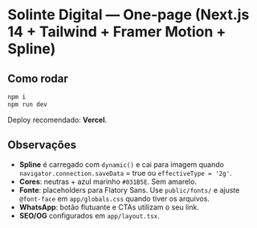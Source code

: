 
# Solinte Digital — One‑page (Next.js 14 + Tailwind + Framer Motion + Spline)

## Como rodar
```bash
npm i
npm run dev
```
Deploy recomendado: **Vercel**.

## Observações
- **Spline** é carregado com `dynamic()` e cai para imagem quando `navigator.connection.saveData` = true ou `effectiveType = '2g'`.
- **Cores**: neutras + azul marinho `#031B5E`. Sem amarelo.
- **Fonte**: placeholders para Flatory Sans. Use `public/fonts/` e ajuste `@font-face` em `app/globals.css` quando tiver os arquivos.
- **WhatsApp**: botão flutuante e CTAs utilizam o seu link.
- **SEO/OG** configurados em `app/layout.tsx`.
